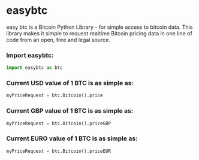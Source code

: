 # easybtc
easy btc is a Bitcoin Python Library - for simple access to bitcoin data. This library makes it simple to request realtime Bitcoin pricing data in one line of code from an open, free and legal source.

### Import easybtc:
```python
import easybtc as btc
```

### Current USD value of 1 BTC is as simple as:
```python
myPriceRequest = btc.Bitcoin().price
```

### Current GBP value of 1 BTC is as simple as:
```python
myPriceRequest = btc.Bitcoin().priceGBP
```

### Current EURO value of 1 BTC is as simple as:
```python
myPriceRequest = btc.Bitcoin().priceEUR
```


